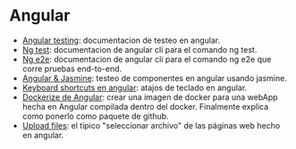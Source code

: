 # Angular

- [Angular testing](https://angular.io/guide/testing): documentacion de testeo en angular.
- [Ng test](https://github.com/angular/angular-cli/wiki/test): documentacion de angular cli para el comando ng test.
- [Ng e2e](https://github.com/angular/angular-cli/wiki/e2e): documentacion de angular cli para el comando ng e2e que corre pruebas end-to-end.
- [Angular & Jasmine](https://semaphoreci.com/community/tutorials/testing-components-in-angular-2-with-jasmine): testeo de componentes en angular usando jasmine.
- [Keyboard shortcuts en angular](https://netbasal.com/diy-keyboard-shortcuts-in-your-angular-application-4704734547a2): atajos de teclado en angular.
- [Dockerize de Angular](https://medium.com/better-programming/7-steps-to-dockerize-your-angular-9-app-with-nginx-915f0f5acac): crear una imagen de docker para una webApp hecha en Angular compilada dentro del docker. Finalmente explica como ponerlo como paquete de github.
- [Upload files](https://nehalist.io/uploading-files-in-angular2/): el típico "seleccionar archivo" de las páginas web hecho en angular.
